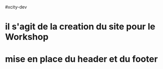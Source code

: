 #xcity-dev
# il s'agit de la creation du site pour le Workshop
# mise en place du header et du footer 
